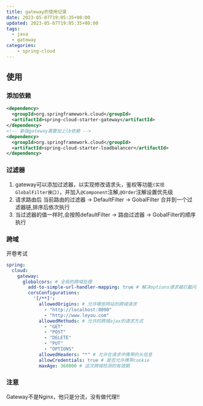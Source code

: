 ```yaml
---
title: gateway的使用记录
date: 2023-05-07T19:05:35+08:00
updated: 2023-05-07T19:05:35+08:00
tags:
  - java
  - gateway
categories:
    - spring-cloud
---
```

## 使用

### 添加依赖

```xml
<dependency>
  <groupId>org.springframework.cloud</groupId>
  <artifactId>spring-cloud-starter-gateway</artifactId>
</dependency>
<!-- 新版gateway需要加上lb依赖 -->
<dependency>
  <groupId>org.springframework.cloud</groupId>
  <artifactId>spring-cloud-starter-loadbalancer</artifactId>
</dependency>
```

### 过滤器  

1. gateway可以添加过滤器，以实现修改请求头，鉴权等功能`(实现GlobalFilter接口)`，并加入`@Component`注解,`@Order`注解设置优先级  
2. 请求路由后 当前路由的过滤器 -> DefaultFilter -> GobalFilter 合并到一个过滤器链,排序后依次执行  
3. 当过滤器的值一样时,会按照defaultFilter -> 路由过滤器 -> GobalFilter的顺序执行

### 跨域

开卷考试

```yml
spring:
  cloud:
    gateway:
      globalcors: # 全局的跨域处理
        add-to-simple-url-handler-mapping: true # 解决options请求被拦截问题
        corsConfigurations:
          '[/**]':
            allowedOrigins: # 允许哪些网站的跨域请求
              - "http://localhost:8090"
              - "http://www.leyou.com"
            allowedMethods: # 允许的跨域ajax的请求方式
              - "GET"
              - "POST"
              - "DELETE"
              - "PUT"
              - "OPTIONS"
            allowedHeaders: "*" # 允许在请求中携带的头信息
            allowCredentials: true # 是否允许携带cookie
            maxAge: 360000 # 这次跨域检测的有效期
```

### 注意

Gateway不是Nginx，他只是分流，没有做代理!!
